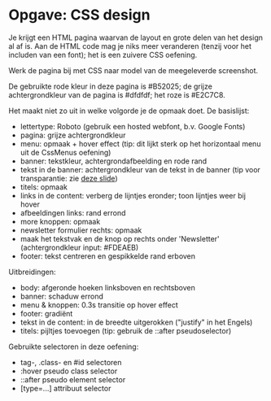 # Opgave: CSS design

Je krijgt een HTML pagina waarvan de layout en grote delen van het design al af is. Aan de HTML code mag je niks meer veranderen (tenzij voor het includen van een font); het is een zuivere CSS oefening.

Werk de pagina bij met CSS naar model van de meegeleverde screenshot.

De gebruikte rode kleur in deze pagina is #B52025; de grijze achtergrondkleur van de pagina is #dfdfdf; het roze is #E2C7C8.

Het maakt niet zo uit in welke volgorde je de opmaak doet. De basislijst:
- lettertype: Roboto (gebruik een hosted webfont, b.v. Google Fonts)
- pagina: grijze achtergrondkleur
- menu: opmaak + hover effect (tip: dit lijkt sterk op het horizontaal menu uit de CssMenus oefening)
- banner: tekstkleur, achtergrondafbeelding en rode rand
- tekst in de banner: achtergrondkleur van de tekst in de banner (tip voor transparantie: zie [deze slide](https://rogiervdl.github.io/CSS-course/02_design.html#/rgba-hsla))
- titels: opmaak
- links in de content: verberg de lijntjes eronder; toon lijntjes weer bij hover
- afbeeldingen links: rand errond
- more knoppen: opmaak
- newsletter formulier rechts: opmaak
- maak het tekstvak en de knop op rechts onder 'Newsletter' (achtergrondkleur input: #FDEAEB)
- footer: tekst centreren en gespikkelde rand erboven

Uitbreidingen:
- body: afgeronde hoeken linksboven en rechtsboven
- banner: schaduw errond
- menu & knoppen: 0.3s transitie op hover effect
- footer: gradiënt
- tekst in de content: in de breedte uitgerokken ("justify" in het Engels)
- titels: pijltjes toevoegen (tip: gebruik de ::after pseudoselector)

Gebruikte selectoren in deze oefening:
- tag-, .class- en #id selectoren
- :hover pseudo class selector
- ::after pseudo element selector
- [type=...] attribuut selector